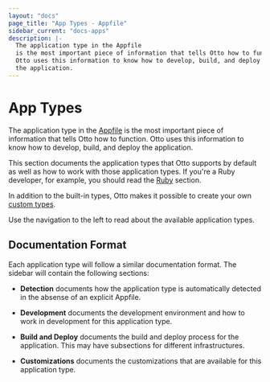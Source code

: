 ```yaml
---
layout: "docs"
page_title: "App Types - Appfile"
sidebar_current: "docs-apps"
description: |-
  The application type in the Appfile
  is the most important piece of information that tells Otto how to function.
  Otto uses this information to know how to develop, build, and deploy
  the application.
---
```


# App Types

The application type in the [Appfile](/docs/concepts/appfile.html)
is the most important piece of information that tells Otto how to function.
Otto uses this information to know how to develop, build, and deploy
the application.

This section documents the application types that Otto supports by default
as well as how to work with those application types. If you're a Ruby
developer, for example, you should read the [Ruby](/docs/apps/ruby/index.html)
section.

In addition to the built-in types, Otto makes it possible to create your
own [custom types](/docs/apps/custom-plugin).

Use the navigation to the left to read about the available application types.

## Documentation Format

Each application type will follow a similar documentation format. The sidebar
will contain the following sections:

  * **Detection** documents how the application type is automatically
    detected in the absense of an explicit Appfile.

  * **Development** documents the development environment and how to work
    in development for this application type.

  * **Build and Deploy** documents the build and deploy process for
    the application. This may have subsections for different infrastructures.

  * **Customizations** documents the customizations that are available
    for this application type.
